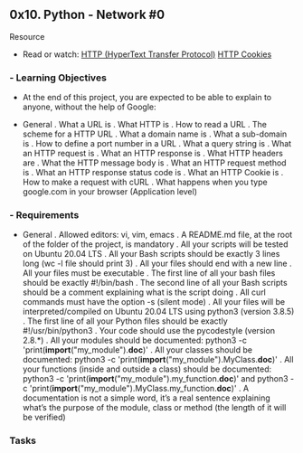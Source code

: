 ## 0x10. Python - Network #0

Resource
 - Read or watch:
[HTTP (HyperText Transfer Protocol)](https://www3.ntu.edu.sg/home/ehchua/programming/webprogramming/HTTP_Basics.html)
[HTTP Cookies](https://developer.mozilla.org/en-US/docs/Web/HTTP/Cookies)

### - Learning Objectives
  * At the end of this project, you are expected to be able to explain to anyone, without the help of Google:

- General
  . What a URL is
  . What HTTP is
  . How to read a URL
  . The scheme for a HTTP URL
  . What a domain name is
  . What a sub-domain is
  . How to define a port number in a URL
  . What a query string is
  . What an HTTP request is
  . What an HTTP response is
  . What HTTP headers are
  . What the HTTP message body is
  . What an HTTP request method is
  . What an HTTP response status code is
  . What an HTTP Cookie is
  . How to make a request with cURL
  . What happens when you type google.com in your browser (Application level)

### - Requirements
- General
  . Allowed editors: vi, vim, emacs
  .  A README.md file, at the root of the folder of the project, is mandatory
  . All your scripts will be tested on Ubuntu 20.04 LTS
  . All your Bash scripts should be exactly 3 lines long (wc -l file should print 3)
  . All your files should end with a new line
  . All your files must be executable
  . The first line of all your bash files should be exactly #!/bin/bash
  . The second line of all your Bash scripts should be a comment explaining what is the script doing
  . All curl commands must have the option -s (silent mode)
  . All your files will be interpreted/compiled on Ubuntu 20.04 LTS using python3 (version 3.8.5)
  . The first line of all your Python files should be exactly #!/usr/bin/python3
  . Your code should use the pycodestyle (version 2.8.*)
  . All your modules should be documented: python3 -c 'print(__import__("my_module").__doc__)'
  . All your classes should be documented: python3 -c 'print(__import__("my_module").MyClass.__doc__)'
  . All your functions (inside and outside a class) should be documented: python3 -c 'print(__import__("my_module").my_function.__doc__)' and python3 -c 'print(__import__("my_module").MyClass.my_function.__doc__)'
  . A documentation is not a simple word, it’s a real sentence explaining what’s the purpose of the module, class or method (the length of it will be verified)


### Tasks


